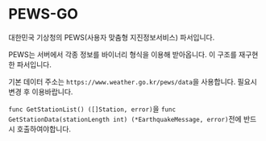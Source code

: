 # PEWS-GO
대한민국 기상청의 PEWS(사용자 맞춤형 지진정보서비스) 파서입니다.

PEWS는 서버에서 각종 정보를 바이너리 형식을 이용해 받아옵니다. 이 구조를 재구현한 파서입니다.

기본 데이터 주소는 `https://www.weather.go.kr/pews/data`을 사용합니다. 필요시 변경 후 이용바랍니다.

`func GetStationList() ([]Station, error)`을 `func GetStationData(stationLength int) (*EarthquakeMessage, error)`전에 반드시 호출하여야합니다.
